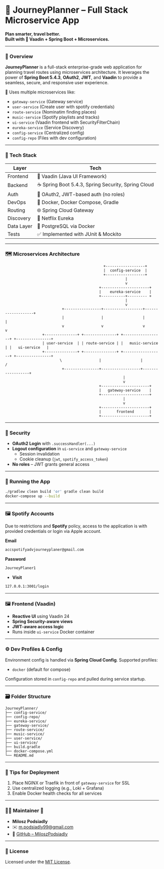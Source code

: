 # 🚀 JourneyPlanner – Full Stack Microservice App

**Plan smarter, travel better.**  
**Built with 💚 Vaadin + Spring Boot + Microservices.**

---

### 🧠 Overview

**JourneyPlanner** is a full-stack enterprise-grade web application for planning travel routes using microservices architecture. It leverages the power of **Spring Boot 5.4.3**, **OAuth2**, **JWT**, and **Vaadin** to provide a seamless, secure, and responsive user experience.

🔗 Uses multiple microservices like:

- `gateway-service` (Gateway service)
- `user-service` (Create user with spotify credentials)
- `route-service` (Nominatim finding places)
- `music-service` (Spotify playlists and tracks)
- `ui-service` (Vaadin frontend with SecurityFilterChain)
- `eureka-service` (Service Discovery)
- `config-service` (Centralized config)
- `config-repo` (Files with dev configuration)

---

### 🧰 Tech Stack

| Layer         | Tech                                                 |
|---------------|------------------------------------------------------|
| Frontend      | 🔵 Vaadin (Java UI Framework)                        |
| Backend       | ☕ Spring Boot 5.4.3, Spring Security, Spring Cloud  |
| Auth          | 🔐 OAuth2, JWT-based auth (no roles)                 |
| DevOps        | 🐳 Docker, Docker Compose, Gradle                    |
| Routing       | 🌐 Spring Cloud Gateway                              |
| Discovery     | 🧭 Netflix Eureka                                    |
| Data Layer    | 💾 PostgreSQL via Docker                             |
| Tests         | ✅ Implemented with JUnit & Mockito                  |

---

### 🗺️ Microservices Architecture

```
                                             +------------------+
                                             |  config-service  |
                                             +------------------+
                                                       |
                                                       v
                                           +----------------------+
                                           |    eureka-service    |
                                           +-----------+--------- +
                                                       |
                                                       v
                          +-----------------+------------------+-------------------+
                          |                 |                  |                   |
                          v                 v                  v                   v  
                 +---------------+ +---------------+ +------------------+ +----------------+
                 | user-service  | | route-service | |   music-service  | |   ui-service   |
                 +---------------+ +---------------+ +------------------+ +----------------+
                         \                 |                  |                   /
                          +----------------+------------------+------------------+
                                                      |
                                                      v
                                           +----------------------+
                                           |   gateway-service    |
                                           +----------------------+
                                                      |
                                                      v
                                           +----------------------+
                                           |       frontend       |
                                           +----------------------+
```

---

### 🔐 Security

- **OAuth2 Login** with `.successHandler(...)`
- **Logout configuration** in `ui-service` and `gateway-service`
  - Session invalidation
  - Cookie cleanup (`jwt`, `spotify_access_token`)
- **No roles** – JWT grants general access

---

### 🚀 Running the App

```bash
./gradlew clean build 'or' gradle clean build
docker-compose up --build
```

---
### 🖼️ Spotify Accounts 

Due to restrictions and **Spotify** policy, access to the application is with provided credentials or login via Apple account.

**Email**
```bash
accspotifyadvjourneyplaner@gmail.com
```
**Password**
```bash
JourneyPlaner1
```
- **Visit**
```bash
127.0.0.1:3001/login
```
---
### 🖼️ Frontend (Vaadin)

- **Reactive UI** using Vaadin 24
- **Spring Security-aware views**
- **JWT-aware access logic**
- Runs inside `ui-service` Docker container

---

### ⚙️ Dev Profiles & Config

Environment config is handled via **Spring Cloud Config**. Supported profiles:

- `docker` (default for compose)

Configuration stored in `config-repo` and pulled during service startup.

---

### 🗃️ Folder Structure

```
JourneyPlanner/
├── config-service/
├── config-repo/
├── eureka-service/
├── gateway-service/
├── route-service/
├── music-service/
├── user-service/
├── ui-service/
├── build.gradle
├── docker-compose.yml
└── README.md
```

---

### 🧙 Tips for Deployment

1. Place NGINX or Traefik in front of `gateway-service` for SSL
2. Use centralized logging (e.g., Loki + Grafana)
3. Enable Docker health checks for all services

---

### 🧑‍💻 Maintainer 💚

- **Milosz Podsiadly**
- ✉️ [m.podsiadly99@gmail.com](mailto:m.podsiadly99@gmail.com)
- 🔗 [GitHub – MiloszPodsiadly](https://github.com/MiloszPodsiadly)

---

### 📜 License

Licensed under the [MIT License](https://opensource.org/licenses/MIT).